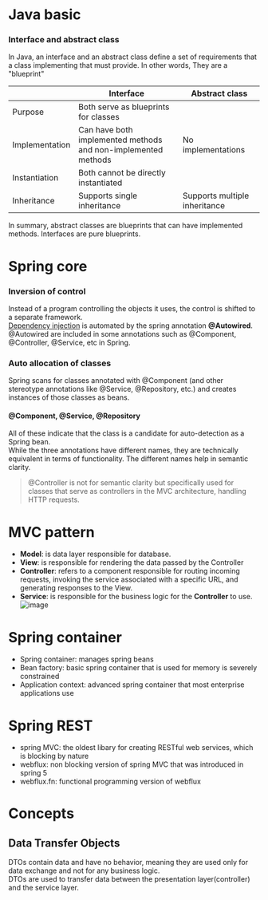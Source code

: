 # Java basic
### Interface and abstract class
In Java, an interface and an abstract class define a set of requirements that a class implementing that must provide. In other words, They are a "blueprint"<br>

||Interface|Abstract class|
|---|---|---|
|Purpose|Both serve as blueprints for classes||
|Implementation|Can have both implemented methods and non-implemented methods|No implementations|
|Instantiation|Both cannot be directly instantiated||
|Inheritance|Supports single inheritance|Supports multiple inheritance|

In summary, abstract classes are blueprints that can have implemented methods. Interfaces are pure blueprints.


# Spring core
### Inversion of control
Instead of a program controlling the objects it uses, the control is shifted to a separate framework.<br>
[Dependency injection](https://github.com/vacu9708/Fundamental-knowledge/tree/main/Development%20methodology/Object%20Oriented%20Programming) is automated by the spring annotation **@Autowired**.<br>
@Autowired are included in some annotations such as @Component, @Controller, @Service, etc in Spring.

### Auto allocation of classes
Spring scans for classes annotated with @Component (and other stereotype annotations like @Service, @Repository, etc.) and creates instances of those classes as beans.<br>
#### @Component, @Service, @Repository
All of these indicate that the class is a candidate for auto-detection as a Spring bean.<br>
While the three annotations have different names, they are technically equivalent in terms of functionality. The different names help in semantic clarity.<br>
>@Controller is not for semantic clarity but specifically used for classes that serve as controllers in the MVC architecture, handling HTTP requests.

# MVC pattern
- **Model**: is data layer responsible for database.
- **View**: is responsible for rendering the data passed by the Controller
- **Controller**: refers to a component responsible for routing incoming requests, invoking the service associated with a specific URL, and generating responses to the View.
- **Service**: is responsible for the business logic for the **Controller** to use.
![image](https://user-images.githubusercontent.com/67142421/223227356-59a2489a-7cba-4ce4-918e-96aab28311d9.png)

# Spring container
- Spring container: manages spring beans
- Bean factory: basic spring container that is used for memory is severely constrained
- Application context: advanced spring container that most enterprise applications use

# Spring REST
- spring MVC: the oldest libary for creating RESTful web services, which is blocking by nature
- webflux: non blocking version of spring MVC that was introduced in spring 5
- webflux.fn: functional programming version of webflux

# Concepts
## Data Transfer Objects
DTOs contain data and have no behavior, meaning they are used only for data exchange and not for any business logic.<br>
DTOs are used to transfer data between the presentation layer(controller) and the service layer.

